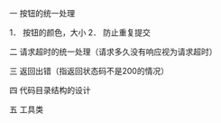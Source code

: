 一 按钮的统一处理

1．	按钮的颜色，大小
2．	防止重复提交

二 请求超时的统一处理（请求多久没有响应视为请求超时）

三 返回出错（指返回状态码不是200的情况）

四 代码目录结构的设计

五 工具类
